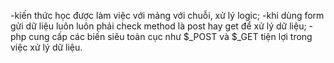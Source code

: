 -kiến thức học được làm việc với mảng với chuỗi, xử lý logic;
-khi dùng form gửi dữ liệu luôn luôn phải check  method là post hay get để xử lý dữ liệu;
-php cung cấp các biến siêu toàn cục như $_POST và $_GET tiện lợi trong việc xử lý dữ liệu.
